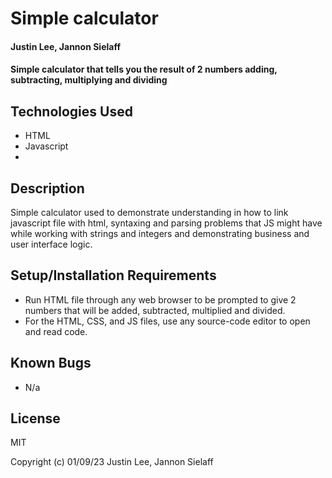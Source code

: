 # Simple calculator

#### Justin Lee, Jannon Sielaff

#### Simple calculator that tells you the result of 2 numbers adding, subtracting, multiplying and dividing

## Technologies Used

* HTML
* Javascript
* 

## Description

Simple calculator used to demonstrate understanding in how to link javascript file with html, syntaxing and parsing problems that JS might have while working with strings and integers and demonstrating business and user interface logic.

## Setup/Installation Requirements

* Run HTML file through any web browser to be prompted to give 2 numbers that will be added, subtracted, multiplied and divided.
* For the HTML, CSS, and JS files, use any source-code editor to open and read code.

## Known Bugs

* N/a

## License

MIT

Copyright (c) 01/09/23 Justin Lee, Jannon Sielaff